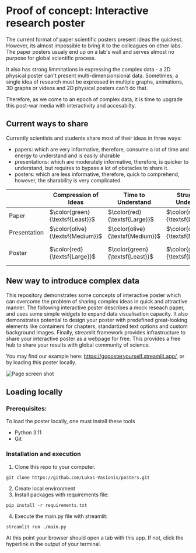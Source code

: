 # Proof of concept: Interactive research poster
The current format of paper scientific posters present ideas the quickest. However, its almost impossible to bring it to the colleagues on other labs. The paper posters usualy end up on a lab's wall and serves almost no purpose for global scientific process. 

It also has strong limmitations in expressing the complex data - a 2D physical poster can't present multi-dimensionsional data. Sometimes, a single idea of research must be expressed in multiple graphs, animations, 3D graphs or videos and 2D physical posters can't do that.

Therefore, as we come to an epoch of complex data, it is time to upgrade this post-war media with interactivity and accesabilty.

## Current ways to share
Currently scientists and students share most of their ideas in three ways:
- papers: which are very informative, therefore, consume a lot of time and energy to understand and is easily sharable
- presentations: which are moderately informative, therefore, is quicker to understand, but requires to bypass a lot of obstacles to share it.
- posters: which are less informative, therefore, quick to comprehend, however, the sharability is very complicated. 

|| Compression of Ideas | Time to Understand | Struggle to Understand | Sharing Opportunities |
|----------|----------|----------|----------|----------|
|Paper| $\color{green}{\textsf{Least}}$| $\color{red}{\textsf{Large}}$ | $\color{red}{\textsf{Large}}$ |$\color{green}{\textsf{Wide}}$ |
|Presentation| $\color{olive}{\textsf{Medium}}$ | $\color{olive}{\textsf{Medium}}$ | $\color{olive}{\textsf{Medium}}$ |$\color{olive}{\textsf{Restricted}}$ |
|Poster| $\color{red}{\textsf{Large}}$ | $\color{green}{\textsf{Least}}$ | $\color{green}{\textsf{Least}}$ |$\color{red}{\textsf{Very Restricted}}$ |

## New way to introduce complex data

This repository demonstrates some concepts of interactive poster which can overcome the problem of sharing complex ideas in quick and attractive manner. The following interactive poster describes a mock reseach paper, and uses some simple widgets to expand data visualisation capacity. 
It also demonstrates potential to design your poster with predefined great-looking elements like containers for chapters, standartized text options and custom background images. Finally, streamlit framework provides infrastructure to share your interactive poster as a webpage for free. This provides a free hub to share your results with global community of science. 

You may find our example here: https://goposteryourself.streamlit.app/, or by loading this poster locally.

![Page screen shot](https://github.com/Lukas-Vasionis/posters/blob/master/img/intro_scrshot.png?raw=True)

## Loading locally
### Prerequisites: 
To load the poster locally, one must install these tools

- Python 3.11
- Git

### Installation and execution
1) Clone this repo to your computer.
```
git clone https://github.com/Lukas-Vasionis/posters.git
```
2) Create local environment
3) Install packages with requirements file:
```
pip install -r requirements.txt
```
4) Execute the main.py file with streamlit:
```
streamlit run ./main.py 
```
At this point your browser should open a tab with this app. If not, click the hyperlink in the output of your terminal.
